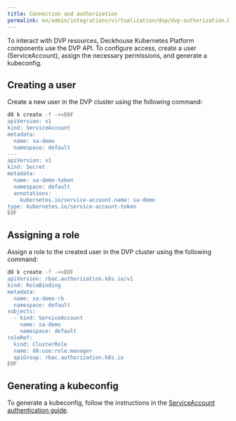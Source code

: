 ```yaml
---
title: Connection and authorization
permalink: en/admin/integrations/virtualization/dvp/dvp-authorization.html
---
```


To interact with DVP resources, Deckhouse Kubernetes Platform components use the DVP API. To configure access, create a user (ServiceAccount), assign the necessary permissions, and generate a kubeconfig.

## Creating a user

Create a new user in the DVP cluster using the following command:

```bash
d8 k create -f -<<EOF
apiVersion: v1
kind: ServiceAccount
metadata:
  name: sa-demo
  namespace: default
---
apiVersion: v1
kind: Secret
metadata:
  name: sa-demo-token
  namespace: default
  annotations:
    kubernetes.io/service-account.name: sa-demo
type: kubernetes.io/service-account-token
EOF
```

## Assigning a role

Assign a role to the created user in the DVP cluster using the following command:

```bash
d8 k create -f -<<EOF
apiVersion: rbac.authorization.k8s.io/v1
kind: RoleBinding
metadata:
  name: sa-demo-rb
  namespace: default
subjects:
  - kind: ServiceAccount
    name: sa-demo
    namespace: default
roleRef:
  kind: ClusterRole
  name: d8:use:role:manager
  apiGroup: rbac.authorization.k8s.io
EOF
```

## Generating a kubeconfig

To generate a kubeconfig, follow the instructions in the [ServiceAccount authentication guide](../../../authorization/#service-account-authentication).
